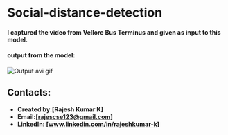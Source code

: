 # Social-distance-detection

#### I captured the video from Vellore Bus Terminus and given as input to this model.
#### output from the model:
![Output avi gif](https://github.com/Rajeshkumark26/Social-Distancing-Detector/blob/main/Social-distance-detection/ezgif.com-gif-maker.gif)


## Contacts:
* **Created by:[Rajesh Kumar K]**
* **Email:[rajescse123@gmail.com]**
* **LinkedIn: [www.linkedin.com/in/rajeshkumar-k]**

